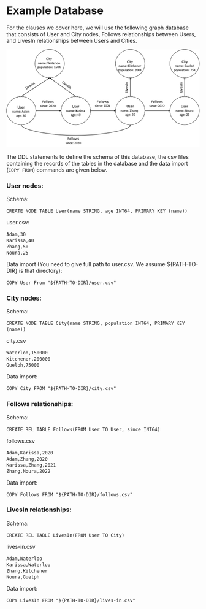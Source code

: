 # Example Database
For the clauses we cover here, we will use the following graph database that
consists of User and City nodes, Follows relationships between Users,
and LivesIn relationships between Users and Cities.

<img src="running-example.png" width="800">

The DDL statements to define the schema of this database, the csv files containing
the records of the tables in the database and the data import (`COPY FROM`) commands
are given below.


### User nodes:
Schema:
```
CREATE NODE TABLE User(name STRING, age INT64, PRIMARY KEY (name))
```

user.csv:
```
Adam,30
Karissa,40
Zhang,50
Noura,25
```
Data import (You need to give full path to user.csv. We assume ${PATH-TO-DIR} is that directory):
```
COPY User From "${PATH-TO-DIR}/user.csv"
```

### City nodes:
Schema:
```
CREATE NODE TABLE City(name STRING, population INT64, PRIMARY KEY (name))
```
city.csv
```
Waterloo,150000
Kitchener,200000
Guelph,75000
```
Data import:
```
COPY City FROM "${PATH-TO-DIR}/city.csv"
```
### Follows relationships:
Schema:
```
CREATE REL TABLE Follows(FROM User TO User, since INT64)
```
follows.csv
```
Adam,Karissa,2020
Adam,Zhang,2020
Karissa,Zhang,2021
Zhang,Noura,2022
```
Data import:
```
COPY Follows FROM "${PATH-TO-DIR}/follows.csv"
```
### LivesIn relationships:
Schema:
```
CREATE REL TABLE LivesIn(FROM User TO City)
```
lives-in.csv
```
Adam,Waterloo
Karissa,Waterloo
Zhang,Kitchener
Noura,Guelph
```
Data import:
```
COPY LivesIn FROM "${PATH-TO-DIR}/lives-in.csv"
```
